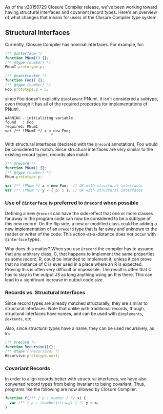 As of the v20150729 Closure Compiler release, we've been working toward having structural interfaces and covariant record types. Here's an overview of what changes that means for users of the Closure Compiler type system.

## Structural Interfaces

Currently, Closure Compiler has nominal interfaces. For example, for:
````javascript
/** @interface */
function PNumI() {};
/** @type {number} */
PNumI.prototype.p;

/** @constructor */
function Foo() {};
/** @type {number} */
Foo.prototype.p = 5;
````
since Foo doesn't explicitly `@implement` PNumI, it isn't considered a subtype, even though it has all of the required properties for implementations of PNumI.
````
WARNING - initializing variable
found   : Foo
required: PNumI
var /** !PNumI */ x = new Foo;
                     ^
````

With structural interfaces (declared with the `@record` annotation), Foo would be considered to match. Since structural interfaces are very similar to the existing record types, records also match: 

````javascript
/** @record */
function PNum() {};
/** @type {number} */
PNum.prototype.p;

var /** !PNum */ x = new Foo;  // OK with structural interfaces
var /** !PNum */ y = { p: 5 }; // OK with structural interfaces
````

### Use of `@interface` is preferred to `@record` when possible

Defining a new `@record` can have the side-effect that one or more classes far away in the program code can now be considered to be a subtype of this new record. On the flip side, a new or modified class could be adding a new implementation of an `@record` type that is far away and unknown to the reader or writer of the code. This action-at-a-distance does not occur with `@interface` types.

Why does this matter? When you use `@record` the compiler has to assume that any arbitrary class, C,  that happens to implement the same properties as some record, R, could be intended to implement it, unless it can prove that no instance of C is ever used in a place where an R is expected. Proving this is often very difficult or impossible. The result is often that C has to stay in the output JS as long anything using an R is there. This can lead to a significant increase in output code size.

### Records vs. Structural Interfaces

Since record types are already matched structurally, they are similar to structural interfaces. 
Note that unlike with traditional records, though, structural interfaces have names, and can be used
with `@implements`, `@extends`, etc.

Also, since structural types have a name, they can
be used recursively, as in:
````javascript
/** @record */
function Recursive(){};
/** @type {?Recursive} */
Recursive.prototype.next;
````

### Covariant Records

In order to align records better with structural interfaces, we have also converted record types from being invariant to being covariant.  Thus, programs like the following are now allowed by Closure Compiler:
````javascript
function f(/** { p : number } */ x) {
  var /** { p : (number|string) } */ y = x;
}
````
